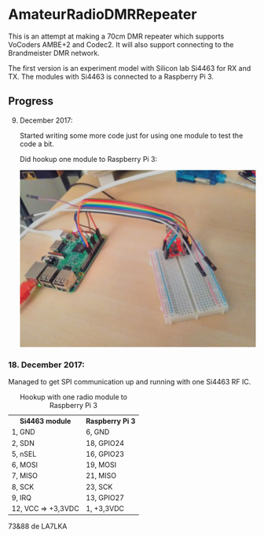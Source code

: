 # AmateurRadioDMRRepeater

This is an attempt at making a 70cm DMR repeater which supports VoCoders AMBE+2 and Codec2. It will also support connecting to the Brandmeister DMR network.

The first version is an experiment model with Silicon lab Si4463 for RX and TX.
The modules with Si4463 is connected to a Raspberry Pi 3.

<h2>Progress</h2></p>

9. December 2017: </h3> </p>
Started writing some more code just for using one module to test the code a bit.</p>
Did hookup one module to Raspberry Pi 3:</p>
![Alt text](IMG_20171209_135748.jpg?raw=true "module hookup")

<p><h3>18. December 2017: </h3> </p>

Managed to get SPI communication up and running with one Si4463 RF IC.</p>

<table>
  <caption>Hookup with one radio module to Raspberry Pi 3</caption>
  <tr>
    <th>Si4463 module</th>
    <th>Raspberry Pi 3</th>
  </tr>
  <tr>
    <td>1, GND</td>
    <td>6, GND</td>

  </tr>
  <tr>
   <td>2, SDN</td>
   <td>18, GPIO24</td>
  </tr>
   <tr>
    <td>5, nSEL</td>
    <td>16, GPIO23</td>

  </tr>
  <tr>
   <td>6, MOSI</td>
   <td>19, MOSI</td>
  </tr> 
  
  <tr>
    <td>7, MISO</td>
    <td>21, MISO</td>

  </tr>
  <tr>
   <td>8, SCK</td>
   <td>23, SCK</td>
  </tr>
   <tr>
    <td>9, IRQ</td>
    <td>13, GPIO27</td>

  </tr>
  <tr>
    <td>12, VCC => +3,3VDC</td>
   <td>1, +3,3VDC</td>
  </tr> 
</table>

73&88 de LA7LKA
